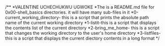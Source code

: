 /**
*VALENTINE UCHECHUKWU UGWOKE
*The is a README.md file for 0x00-shell_basics directories. it will have many sub-files in it
*0-current_working_directory- this is a script that prints the absolute path name of the current working directory
*1-listit-this is a script that displays the contents list of the current directory
*2-bring_me_home- this is a script that changes the working directory to the user's home directory
*3-listfiles-this is a script that displays the current diectory contents in a long format
*/
